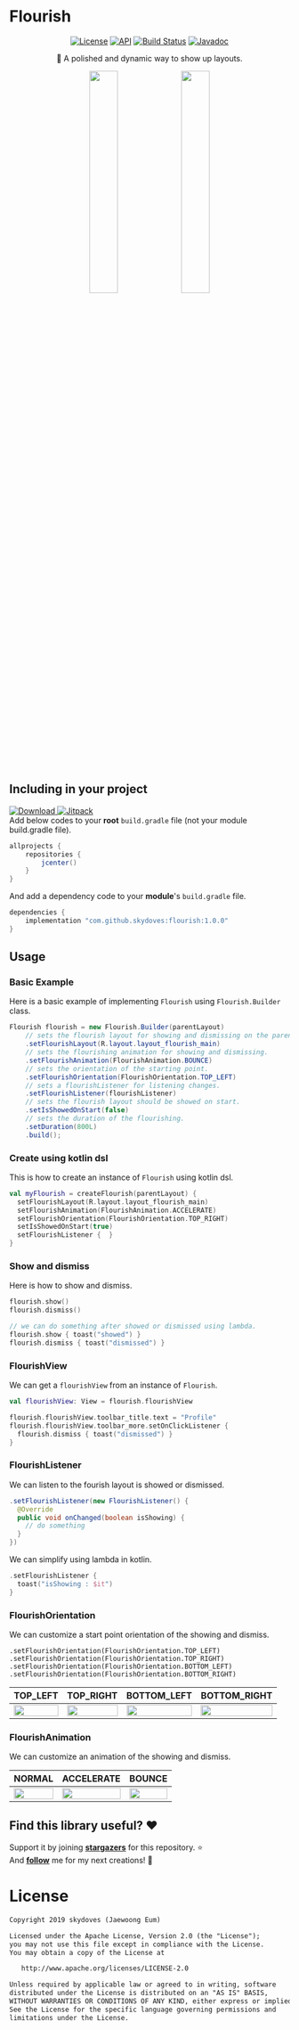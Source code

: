 # Flourish

<p align="center">
  <a href="https://opensource.org/licenses/Apache-2.0"><img alt="License" src="https://img.shields.io/badge/License-Apache%202.0-blue.svg"/></a>
  <a href="https://android-arsenal.com/api?level=16"><img alt="API" src="https://img.shields.io/badge/API-16%2B-brightgreen.svg?style=flat"/></a>
  <a href="https://travis-ci.com/skydoves/Flourish"><img alt="Build Status" src="https://travis-ci.com/skydoves/Flourish.svg?branch=master"/></a>
  <a href="https://skydoves.github.io/libraries/flourish/javadoc/flourish/com.skydoves.flourish/index.html"><img alt="Javadoc" src="https://img.shields.io/badge/Javadoc-Flourish-yellow"/></a>
</p>

<p align="center">
🎩 A polished and dynamic way to show up layouts.<br>
</p>

<p align="center">
<img src="https://user-images.githubusercontent.com/24237865/68065498-6f2d1980-fd6d-11e9-8a37-a530f2848501.gif" width="32%"/>
  <img src="https://user-images.githubusercontent.com/24237865/68067075-40bb3880-fd85-11e9-8296-13f0a58b1ec6.gif" width="32%"/>
</p>

## Including in your project
[![Download](https://api.bintray.com/packages/devmagician/maven/flourish/images/download.svg) ](https://bintray.com/devmagician/maven/flourish/_latestVersion)
[![Jitpack](https://jitpack.io/v/skydoves/Flourish.svg)](https://jitpack.io/#skydoves/Flourish) <br>
Add below codes to your **root** `build.gradle` file (not your module build.gradle file).
```gradle
allprojects {
    repositories {
        jcenter()
    }
}
```
And add a dependency code to your **module**'s `build.gradle` file.
```gradle
dependencies {
    implementation "com.github.skydoves:flourish:1.0.0"
}
```

## Usage
### Basic Example
Here is a basic example of implementing `Flourish` using `Flourish.Builder` class.

```java
Flourish flourish = new Flourish.Builder(parentLayout)
    // sets the flourish layout for showing and dismissing on the parent layout.
    .setFlourishLayout(R.layout.layout_flourish_main)
    // sets the flourishing animation for showing and dismissing.
    .setFlourishAnimation(FlourishAnimation.BOUNCE)
    // sets the orientation of the starting point.
    .setFlourishOrientation(FlourishOrientation.TOP_LEFT)
    // sets a flourishListener for listening changes.
    .setFlourishListener(flourishListener)
    // sets the flourish layout should be showed on start. 
    .setIsShowedOnStart(false)
    // sets the duration of the flourishing.
    .setDuration(800L)
    .build();
```

### Create using kotlin dsl
This is how to create an instance of `Flourish` using kotlin dsl.

```kotlin
val myFlourish = createFlourish(parentLayout) {
  setFlourishLayout(R.layout.layout_flourish_main)
  setFlourishAnimation(FlourishAnimation.ACCELERATE)
  setFlourishOrientation(FlourishOrientation.TOP_RIGHT)
  setIsShowedOnStart(true)
  setFlourishListener {  }
}
```

### Show and dismiss
Here is how to show and dismiss.

```kotlin
flourish.show()
flourish.dismiss()

// we can do something after showed or dismissed using lambda.
flourish.show { toast("showed") }
flourish.dismiss { toast("dismissed") }
```

### FlourishView
We can get a `flourishView` from an instance of `Flourish`.

```kotlin
val flourishView: View = flourish.flourishView

flourish.flourishView.toolbar_title.text = "Profile"
flourish.flourishView.toolbar_more.setOnClickListener {
  flourish.dismiss { toast("dismissed") }
}
```

### FlourishListener
We can listen to the fourish layout is showed or dismissed.
```java
.setFlourishListener(new FlourishListener() {
  @Override
  public void onChanged(boolean isShowing) {
    // do something
  }
})
```
We can simplify using lambda in kotlin.
```kotlin
.setFlourishListener { 
  toast("isShowing : $it") 
}
```

### FlourishOrientation
We can customize a start point orientation of the showing and dismiss.
```
.setFlourishOrientation(FlourishOrientation.TOP_LEFT)
.setFlourishOrientation(FlourishOrientation.TOP_RIGHT)
.setFlourishOrientation(FlourishOrientation.BOTTOM_LEFT)
.setFlourishOrientation(FlourishOrientation.BOTTOM_RIGHT)
```

TOP_LEFT | TOP_RIGHT | BOTTOM_LEFT | BOTTOM_RIGHT |
| :---------------: | :---------------: | :---------------: | :---------------: |
| <img src="https://user-images.githubusercontent.com/24237865/68065839-40fe0880-fd72-11e9-87ad-64b6f601d94a.gif" align="center" width="100%"/> | <img src="https://user-images.githubusercontent.com/24237865/68065841-41969f00-fd72-11e9-9d1c-4035836e166a.gif" align="center" width="100%"/> | <img src="https://user-images.githubusercontent.com/24237865/68065840-40fe0880-fd72-11e9-9716-b0bc2f79f1ef.gif" align="center" width="100%"/> | <img src="https://user-images.githubusercontent.com/24237865/68065842-41969f00-fd72-11e9-9dfd-65f42e2f2ed5.gif" align="center" width="100%"/> 

### FlourishAnimation
We can customize an animation of the showing and dismiss.

NORMAL | ACCELERATE | BOUNCE
| :---------------: | :---------------: | :---------------: |
| <img src="https://user-images.githubusercontent.com/24237865/68065894-211b1480-fd73-11e9-82db-3584545382e2.gif" align="center" width="100%"/> | <img src="https://user-images.githubusercontent.com/24237865/68065893-211b1480-fd73-11e9-98e2-0468293db7a5.gif" align="center" width="100%"/> | <img src="https://user-images.githubusercontent.com/24237865/68065498-6f2d1980-fd6d-11e9-8a37-a530f2848501.gif" align="center" width="100%"/>

## Find this library useful? :heart:
Support it by joining __[stargazers](https://github.com/skydoves/Flourish/stargazers)__ for this repository. :star:<br>
And __[follow](https://github.com/skydoves)__ me for my next creations! 🤩

# License
```xml
Copyright 2019 skydoves (Jaewoong Eum)

Licensed under the Apache License, Version 2.0 (the "License");
you may not use this file except in compliance with the License.
You may obtain a copy of the License at

   http://www.apache.org/licenses/LICENSE-2.0

Unless required by applicable law or agreed to in writing, software
distributed under the License is distributed on an "AS IS" BASIS,
WITHOUT WARRANTIES OR CONDITIONS OF ANY KIND, either express or implied.
See the License for the specific language governing permissions and
limitations under the License.
```
